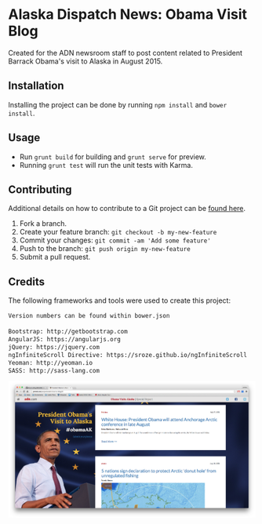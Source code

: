 # Alaska Dispatch News: Obama Visit Blog

Created for the ADN newsroom staff to post content related to President Barrack Obama's visit
to Alaska in August 2015.

## Installation

Installing the project can be done by running `npm install` and `bower install`.

## Usage

* Run `grunt build` for building and `grunt serve` for preview.
* Running `grunt test` will run the unit tests with Karma.

## Contributing

Additional details on how to contribute to a Git project can be [found here](https://guides.github.com/introduction/flow/).

1. Fork a branch.
2. Create your feature branch: `git checkout -b my-new-feature`
3. Commit your changes: `git commit -am 'Add some feature'`
4. Push to the branch: `git push origin my-new-feature`
5. Submit a pull request.

## Credits

The following frameworks and tools were used to create this project:

````
Version numbers can be found within bower.json

Bootstrap: http://getbootstrap.com
AngularJS: https://angularjs.org
jQuery: https://jquery.com
ngInfiniteScroll Directive: https://sroze.github.io/ngInfiniteScroll
Yeoman: http://yeoman.io
SASS: http://sass-lang.com
````

![Screenshot](screenshot.png)
